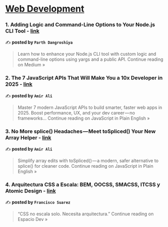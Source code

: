 
<h1><a href=https://medium.com/tag/web-development/recommended target="_blank" rel="noopener noreferrer">Web Development</a></h1>
<h3>1. Adding Logic and Command-Line Options to Your Node.js CLI Tool - <a href="https://medium.com/@parthdangroshiya/adding-logic-and-command-line-options-to-your-node-js-cli-tool-0045ba3beec4?source=rss------web_development-5" target="_blank" rel="noopener noreferrer">link</a></h3>

✍️ **posted by `Parth Dangroshiya`**

<blockquote>Learn how to enhance your Node.js CLI tool with custom logic and command-line options using yargs and a public API.
Continue reading on Medium »</blockquote>

<h3>2. The 7 JavaScript APIs That Will Make You a 10x Developer in 2025 - <a href="https://javascript.plainenglish.io/the-7-javascript-apis-that-will-make-you-a-10x-developer-in-2025-9233c6ff6943?source=rss------web_development-5" target="_blank" rel="noopener noreferrer">link</a></h3>

✍️ **posted by `Amir Ali`**

<blockquote>Master 7 modern JavaScript APIs to build smarter, faster web apps in 2025. Boost performance, UX, and your dev career — no frameworks…
Continue reading on JavaScript in Plain English »</blockquote>

<h3>3. No More splice() Headaches — Meet toSpliced() Your New Array Helper - <a href="https://javascript.plainenglish.io/no-more-splice-headaches-meet-tospliced-your-new-array-helper-73c6d122272c?source=rss------web_development-5" target="_blank" rel="noopener noreferrer">link</a></h3>

✍️ **posted by `Amir Ali`**

<blockquote>Simplify array edits with toSpliced() — a modern, safer alternative to splice() for cleaner code.
Continue reading on JavaScript in Plain English »</blockquote>

<h3>4.  Arquitectura CSS a Escala: BEM, OOCSS, SMACSS, ITCSS y Atomic Design - <a href="https://medium.com/javascript-espa%C3%B1ol/arquitectura-css-a-escala-bem-oocss-smacss-itcss-y-atomic-design-7138ceb321b8?source=rss------web_development-5" target="_blank" rel="noopener noreferrer">link</a></h3>

✍️ **posted by `Francisco Suarez`**

<blockquote>“CSS no escala solo. Necesita arquitectura.”
Continue reading on Espacio Dev »</blockquote>

